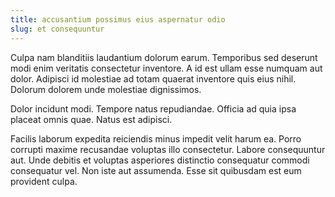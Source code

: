 ```yaml
---
title: accusantium possimus eius aspernatur odio
slug: et consequuntur
---
```


Culpa nam blanditiis laudantium dolorum earum. Temporibus sed deserunt modi enim veritatis consectetur inventore. A id est ullam esse numquam aut dolor. Adipisci id molestiae ad totam quaerat inventore quis eius nihil. Dolorum dolorem unde molestiae dignissimos.

Dolor incidunt modi. Tempore natus repudiandae. Officia ad quia ipsa placeat omnis quae. Natus est adipisci.

Facilis laborum expedita reiciendis minus impedit velit harum ea. Porro corrupti maxime recusandae voluptas illo consectetur. Labore consequuntur aut. Unde debitis et voluptas asperiores distinctio consequatur commodi consequatur vel. Non iste aut assumenda. Esse sit quibusdam est eum provident culpa.
